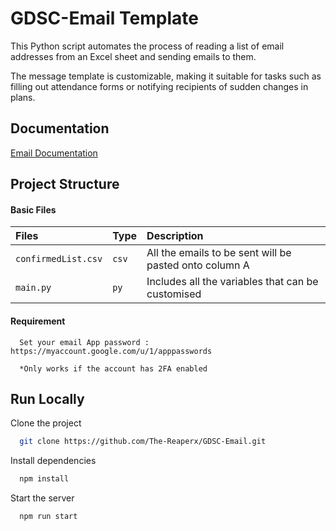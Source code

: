 
# GDSC-Email Template

This Python script automates the process of reading a list of email addresses from an Excel sheet and sending emails to them.

The message template is customizable, making it suitable for tasks such as filling out attendance forms or notifying recipients of sudden changes in plans.







## Documentation

[Email Documentation](https://doc-0k-1c-prod-03-apps-viewer.googleusercontent.com/viewer2/prod-03/pdf/8b1dggj67vdbb21isgte5p8prreev71a/23l0udv4t1muiutq0t8e8slc4g3d7bcu/1717321200000/3/108501799928777222278/APznzaYwRHne8_x9MIUPinZ3MgFgoFA1U1GyaHJyqkOwGVJtFVfXYFobqZFCW7grWc1IfD-uNBTrENaTd7MnfVDtX8I8wioJuwCrsK2j5-W5qav5PNirzwKrGuAVjga4mHm0sWinUdyDnLcoMLqlqUGMVzruXTvA6obKjtpL9UIHQdSAfgFjKaEwx4d-8HajnLSRnvzqgoYFCKjwB2mpcf1QvI4bVySoiG_dUDzBJafSYkfmHiuR1s3RQ4VrQtHUbRDktHYswWfqmqsSgPMF-nbxaYVpEy-vxcUEqk5AuDU0PXaUKrrn8m2j9KjDV-xMbg0dNSI2fkAyHvYlbWEGtlPiAyxhjK8BQFUgq3-MBAa89-C9yyBrbEiF3r9HE_IMKDVyPWh8SqucLLeDVEcU6Sb59ZQ3WD7NVw==?authuser=0&nonce=mn2j93iq20i2m&user=108501799928777222278&hash=v0l8apeochu5otm8uf8qvbpj6bb7a9b1)


## Project Structure

#### Basic Files



| Files | Type     | Description                |
| :-------- | :------- | :------------------------- |
| `confirmedList.csv` | `csv` |  All the emails to be sent will be pasted onto column A |
| `main.py` | `py` |  Includes all the variables that can be customised|

#### Requirement

```
  Set your email App password : https://myaccount.google.com/u/1/apppasswords
  
  *Only works if the account has 2FA enabled
```



## Run Locally

Clone the project

```bash
  git clone https://github.com/The-Reaperx/GDSC-Email.git
```


Install dependencies

```bash
  npm install
```

Start the server

```bash
  npm run start
```

